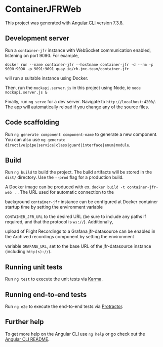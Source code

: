 # ContainerJFRWeb

This project was generated with [Angular CLI](https://github.com/angular/angular-cli) version 7.3.8.

## Development server

Run a `container-jfr` instance with WebSocket communication enabled, listening on port 9090. For example,

`docker run --name container-jfr --hostname container-jfr -d --rm -p 9090:9090 -p 9091:9091 quay.io/rh-jmc-team/container-jfr`

will run a suitable instance using Docker.

Then, run the `mockapi.server.js` in this project using Node, ie `node mockapi.server.js &`

Finally, run `ng serve` for a dev server. Navigate to `http://localhost:4200/`. The app will automatically reload if you change any of the source files.

## Code scaffolding

Run `ng generate component component-name` to generate a new component. You can also use `ng generate directive|pipe|service|class|guard|interface|enum|module`.

## Build

Run `ng build` to build the project. The build artifacts will be stored in the `dist/` directory. Use the `--prod` flag for a production build.

A Docker image can be produced with ex. `docker build -t container-jfr-web .` . The URL used for automatic connection to the

background `container-jfr` instance can be configured at Docker container startup time by setting the environment variable

`CONTAINER_JFR_URL` to the desired URL (be sure to include any paths if required, and that the protocol is `ws://`). Additionally,

upload of Flight Recordings to a Grafana jfr-datasource can be enabled in the Archived recordings component by setting the environment

variable `GRAFANA_URL`, set to the base URL of the jfr-datasource instance (including `http(s)://`).

## Running unit tests

Run `ng test` to execute the unit tests via [Karma](https://karma-runner.github.io).

## Running end-to-end tests

Run `ng e2e` to execute the end-to-end tests via [Protractor](http://www.protractortest.org/).

## Further help

To get more help on the Angular CLI use `ng help` or go check out the [Angular CLI README](https://github.com/angular/angular-cli/blob/master/README.md).
